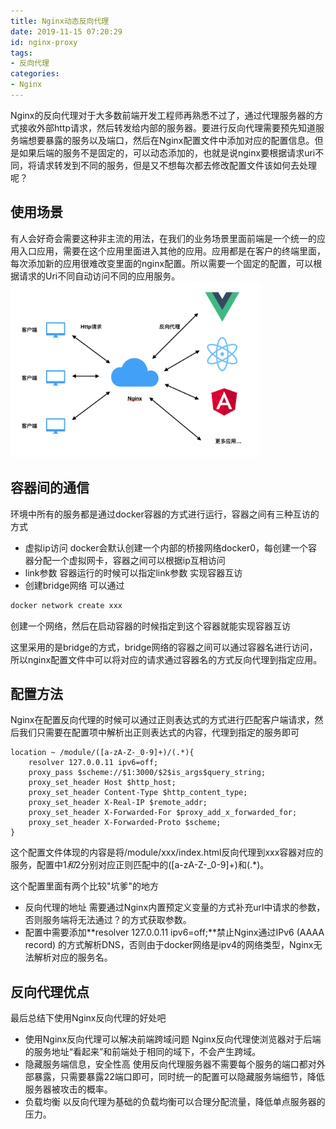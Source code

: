 ```yaml
---
title: Nginx动态反向代理
date: 2019-11-15 07:20:29
id: nginx-proxy
tags: 
- 反向代理
categories: 
- Nginx
---
```

Nginx的反向代理对于大多数前端开发工程师再熟悉不过了，通过代理服务器的方式接收外部http请求，然后转发给内部的服务器。要进行反向代理需要预先知道服务端想要暴露的服务以及端口，然后在Nginx配置文件中添加对应的配置信息。但是如果后端的服务不是固定的，可以动态添加的，也就是说nginx要根据请求uri不同，将请求转发到不同的服务，但是又不想每次都去修改配置文件该如何去处理呢？
<!-- more -->

<style>
img {
  width: 400px;
}
</style>

## 使用场景
有人会好奇会需要这种非主流的用法，在我们的业务场景里面前端是一个统一的应用入口应用，需要在这个应用里面进入其他的应用。应用都是在客户的终端里面，每次添加新的应用很难改变里面的nginx配置。所以需要一个固定的配置，可以根据请求的Uri不同自动访问不同的应用服务。
![](../../images/article/Nginx动态反向代理/1.jpg)

## 容器间的通信
环境中所有的服务都是通过docker容器的方式进行运行，容器之间有三种互访的方式
- 虚拟ip访问
docker会默认创建一个内部的桥接网络docker0，每创建一个容器分配一个虚拟网卡，容器之间可以根据ip互相访问
- link参数
容器运行的时候可以指定link参数 实现容器互访
- 创建bridge网络
可以通过
```bash
docker network create xxx
```
创建一个网络，然后在启动容器的时候指定到这个容器就能实现容器互访

这里采用的是bridge的方式，bridge网络的容器之间可以通过容器名进行访问，所以nginx配置文件中可以将对应的请求通过容器名的方式反向代理到指定应用。

## 配置方法
Nginx在配置反向代理的时候可以通过正则表达式的方式进行匹配客户端请求，然后我们只需要在配置项中解析出正则表达式的内容，代理到指定的服务即可
```
location ~ /module/([a-zA-Z-_0-9]+)/(.*){                       
    resolver 127.0.0.11 ipv6=off;                                                     
    proxy_pass $scheme://$1:3000/$2$is_args$query_string;       
    proxy_set_header Host $http_host;                           
    proxy_set_header Content-Type $http_content_type;           
    proxy_set_header X-Real-IP $remote_addr;                    
    proxy_set_header X-Forwarded-For $proxy_add_x_forwarded_for;
    proxy_set_header X-Forwarded-Proto $scheme;
}
```
这个配置文件体现的内容是将/module/xxx/index.html反向代理到xxx容器对应的服务，配置中$1和$2分别对应正则匹配中的([a-zA-Z-_0-9]+)和(.*)。

这个配置里面有两个比较"坑爹"的地方
- 反向代理的地址 需要通过Nginx内置预定义变量的方式补充url中请求的参数，否则服务端将无法通过？的方式获取参数。
- 配置中需要添加**resolver 127.0.0.11 ipv6=off;**禁止Nginx通过IPv6 (AAAA record) 的方式解析DNS，否则由于docker网络是ipv4的网络类型，Nginx无法解析对应的服务名。



## 反向代理优点
最后总结下使用Nginx反向代理的好处吧
- 使用Nginx反向代理可以解决前端跨域问题
Nginx反向代理使浏览器对于后端的服务地址“看起来”和前端处于相同的域下，不会产生跨域。
- 隐藏服务端信息，安全性高
使用反向代理服务器不需要每个服务的端口都对外部暴露，只需要暴露22端口即可，同时统一的配置可以隐藏服务端细节，降低服务器被攻击的概率。
- 负载均衡
以反向代理为基础的负载均衡可以合理分配流量，降低单点服务器的压力。


